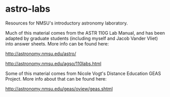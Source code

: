 # astro-labs
Resources for NMSU's introductory astronomy laboratory.

Much of this material comes from the ASTR 110G Lab Manual, and has been adapted by graduate students (including myself and Jacob Vander Vliet) into answer sheets. More info can be found here:

http://astronomy.nmsu.edu/astro/

http://astronomy.nmsu.edu/agso/110labs.html


Some of this material comes from Nicole Vogt's Distance Education GEAS Project. More info about that can be found here:

http://astronomy.nmsu.edu/geas/oview/geas.shtml
